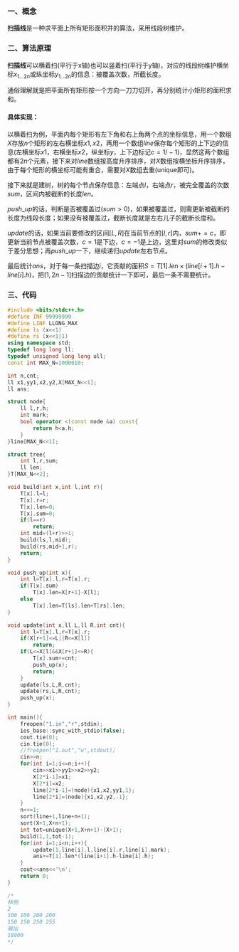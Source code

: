 ### 一、概念

**扫描线**是一种求平面上所有矩形面积并的算法，采用线段树维护。

### 二、算法原理

**扫描线**可以横着扫(平行于x轴)也可以竖着扫(平行于y轴)，对应的线段树维护横坐标$x_{1...2n}$或纵坐标$y_{1...2n}$的信息：被覆盖次数，所截长度。

通俗理解就是把平面所有矩形按一个方向一刀刀切开，再分别统计小矩形的面积求和。

#### 具体实现：

以横着扫为例，平面内每个矩形有左下角和右上角两个点的坐标信息，用一个数组$X$存放$n$个矩形的左右横坐标$x1,x2$，再用一个数组$line$保存每个矩形的上下边的信息(左横坐标$x1$，右横坐标$x2$，纵坐标$y$，上下边标记$c=1/-1$)，显然这两个数组都有$2n$个元素，接下来对$line$数组按高度升序排序，对$X$数组按横坐标升序排序，由于每个矩形的横坐标可能有重合，需要对$X$数组去重(unique即可)。

接下来就是建树，树的每个节点保存信息：左端点$l$，右端点$r$，被完全覆盖的次数$sum$，区间内被截断的长度$len$。

$push\_up$的话，判断是否被覆盖过($sum>0$)，如果被覆盖过，则需更新被截断的长度为线段长度；如果没有被覆盖过，截断长度就是左右儿子的截断长度和。

$update$的话，如果当前要修改的区间$[L,R]$在当前节点的$[l,r]$内，$sum+=c$，即更新当前节点被覆盖次数，$c=1$是下边，$c=-1$是上边，这里对$sum$的修改类似于差分思想；再$push\_up$一下，继续递归$update$左右节点。

最后统计$ans$，对于每一条扫描边$i$，它贡献的面积$S=T[1].len\times (line[i+1].h-line[i].h)$，把$[1,2n-1]$扫描边的贡献统计一下即可，最后一条不需要统计。

### 三、代码

```c++
#include <bits/stdc++.h>
#define INF 99999999
#define LINF LLONG_MAX
#define ls (x<<1)
#define rs (x<<1|1)
using namespace std;
typedef long long ll;
typedef unsigned long long ull;
const int MAX_N=1000010;

int n,cnt;
ll x1,yy1,x2,y2,X[MAX_N<<1];
ll ans;

struct node{
	ll l,r,h;
	int mark;
	bool operator <(const node &a) const{
		return h<a.h;
	}
}line[MAX_N<<1];

struct tree{
	int l,r,sum;
	ll len;
}T[MAX_N<<2];

void build(int x,int l,int r){
	T[x].l=l;
	T[x].r=r;
	T[x].len=0;
	T[x].sum=0;
	if(l==r)
		return;
	int mid=(l+r)>>1;
	build(ls,l,mid);
	build(rs,mid+1,r);
	return;
}

void push_up(int x){
	int l=T[x].l,r=T[x].r;
	if(T[x].sum)
		T[x].len=X[r+1]-X[l];
	else
		T[x].len=T[ls].len+T[rs].len;
}

void update(int x,ll L,ll R,int cnt){
	int l=T[x].l,r=T[x].r;
	if(X[r+1]<=L||R<=X[l])
		return;
	if(L<=X[l]&&X[r+1]<=R){
		T[x].sum+=cnt;
		push_up(x);
		return;
	}
	update(ls,L,R,cnt);
	update(rs,L,R,cnt);
	push_up(x);
}

int main(){
	freopen("1.in","r",stdin);
	ios_base::sync_with_stdio(false);
	cout.tie(0);
	cin.tie(0);
	//freopen("1.out","w",stdout);
	cin>>n;
	for(int i=1;i<=n;i++){
		cin>>x1>>yy1>>x2>>y2;
		X[2*i-1]=x1;
		X[2*i]=x2;
		line[2*i-1]=(node){x1,x2,yy1,1};
		line[2*i]=(node){x1,x2,y2,-1};
	}
	n<<=1;
	sort(line+1,line+n+1);
	sort(X+1,X+n+1);
	int tot=unique(X+1,X+n+1)-(X+1);
	build(1,1,tot-1);
	for(int i=1;i<n;i++){
		update(1,line[i].l,line[i].r,line[i].mark);
		ans+=T[1].len*(line[i+1].h-line[i].h);
	}
	cout<<ans<<'\n';
	return 0;
}

/*
样例
2
100 100 200 200
150 150 250 255
输出
18000
*/
```


